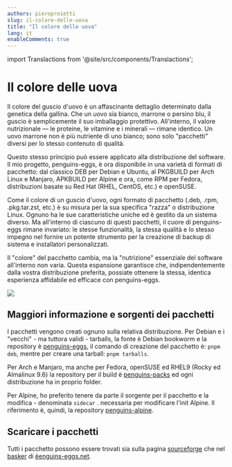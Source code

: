 ```yaml
---
authors: pieroproietti
slug: il-colore-delle-uova
title: "Il colore delle uova"
lang: it
enableComments: true
---
```


import Translactions from '@site/src/components/Translactions';

<Translactions />

# Il colore delle uova

Il colore del guscio d'uovo è un affascinante dettaglio determinato dalla genetica della gallina. Che un uovo sia bianco, marrone o persino blu, il guscio è semplicemente il suo imballaggio protettivo. All'interno, il valore nutrizionale — le proteine, le vitamine e i minerali — rimane identico. Un uovo marrone non è più nutriente di uno bianco; sono solo "pacchetti" diversi per lo stesso contenuto di qualità.

Questo stesso principio può essere applicato alla distribuzione del software. Il mio progetto, penguins-eggs, è ora disponibile in una varietà di formati di pacchetto: dal classico DEB per Debian e Ubuntu, al PKGBUILD per Arch Linux e Manjaro, APKBUILD per Alpine e ora, come RPM per Fedora, distribuzioni basate su Red Hat (RHEL, CentOS, etc.) e openSUSE.

Come il colore di un guscio d'uovo, ogni formato di pacchetto (.deb, .rpm, .pkg.tar.zst, etc.) è su misura per la sua specifica "razza" o distribuzione Linux. Ognuno ha le sue caratteristiche uniche ed è gestito da un sistema diverso. Ma all'interno di ciascuno di questi pacchetti, il cuore di penguins-eggs rimane invariato: le stesse funzionalità, la stessa qualità e lo stesso impegno nel fornire un potente strumento per la creazione di backup di sistema e installatori personalizzati.

Il "colore" del pacchetto cambia, ma la "nutrizione" essenziale del software all'interno non varia. Questa espansione garantisce che, indipendentemente dalla vostra distribuzione preferita, possiate ottenere la stessa, identica esperienza affidabile ed efficace con penguins-eggs.

![](/images/eggs-packages.png)

## Maggiori informazione e sorgenti dei pacchetti

I pacchetti vengono creati ognuno sulla relativa distribuzione. Per Debian e i "vecchi" - ma tuttora validi - tarballs, la fonte è Debian bookworm e la repository è [penguins-eggs](https://github.com/pieroproietti/penguins-eggs), il comando di creazione del pacchetto è: `pnpm deb`, mentre per creare una tarball: `pnpm tarballs`.

Per Arch e Manjaro, ma anche per Fedora, openSUSE ed RHEL9 (Rocky ed Almalinux 9.6) la repository per il build è [penguins-packs](https://github.com/pieroproietti/penguins-packs) ed ogni distribuzione ha in proprio folder.

Per Alpine, ho preferito tenere da parte il sorgente per il pacchetto e la modifica - denominata `sidecar` . necessaria per modificare l'init Alpine. Il riferimento è, quindi, la repository [penguins-alpine](https://github.com/pieroproietti/penguins-alpine/).


## Scaricare i pacchetti
Tutti i pacchetto possono essere trovati sia sulla pagina [sourceforge](https://sourceforge.net/projects/penguins-eggs/files/Packages/) che nel [basker](https://penguins-eggs.net/basket/index.php/packages/?p=packages) di [èenguins-eggs.net](https://penguins-eggs.net).



